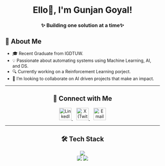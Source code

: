 <div align="center">

#  Ello👋, I'm Gunjan Goyal!  

### ✨ Building one solution at a time✨  

</div>

## 🚀 About Me  

- 🎓 Recent Graduate from IGDTUW.
- 💡 Passionate about automating systems using Machine Learning, AI, and DS.
- 🔍 Currently working on a Reinforcement Learning porject.
- 👯 I’m looking to collaborate on AI driven projects that make an impact.
 
---

<div align="center">

## 💬 Connect with Me  

<a href="https://www.linkedin.com/in/gunjan-goyal/" target="_blank">
    <img src="https://cdn.jsdelivr.net/gh/devicons/devicon/icons/linkedin/linkedin-original.svg" width="40" height="40" alt="LinkedIn" />
</a>
&nbsp;&nbsp;
<a href="https://x.com/gunjanzz23" target="_blank">
    <img src="https://cdn.jsdelivr.net/gh/devicons/devicon/icons/twitter/twitter-original.svg" width="40" height="40" alt="X (Twitter)" />
</a>
&nbsp;&nbsp;
<a href="mailto:gunjangoyal515@gmail.com" target="_blank">
    <img src="https://cdn-icons-png.flaticon.com/512/732/732200.png" width="40" height="40" alt="Email" />
</a>

</div>

---

<div align="center">

## 🛠 Tech Stack

<a href="https://skillicons.dev">
    <img src="https://skillicons.dev/icons?i=cpp,python,tensorflow,pytorch,opencv,html,css,js,mysql,flask&perline=5" />
</a>

<br>

<img src="https://img.shields.io/badge/Keras-D00000?style=for-the-badge&logo=keras&logoColor=white">
<img src="https://img.shields.io/badge/HuggingFace-FFCC00?style=for-the-badge&logo=huggingface&logoColor=black">
</div>



